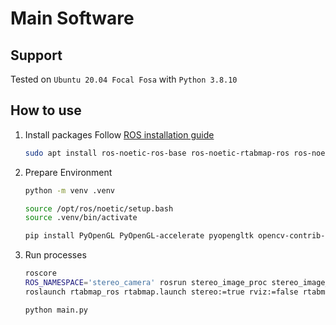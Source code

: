 # Main Software

## Support

Tested on `Ubuntu 20.04 Focal Fosa` with `Python 3.8.10`

## How to use

1.  Install packages
    Follow [ROS installation guide](http://wiki.ros.org/Installation/Ubuntu)

    ```sh
    sudo apt install ros-noetic-ros-base ros-noetic-rtabmap-ros ros-noetic-stereo-image-proc
    ```

2.  Prepare Environment

    ```sh
    python -m venv .venv

    source /opt/ros/noetic/setup.bash
    source .venv/bin/activate

    pip install PyOpenGL PyOpenGL-accelerate pyopengltk opencv-contrib-python pillow pypubsub rospy cv_bridge sensor_msgs rospkg
    ```

3.  Run processes

    ```sh
    roscore
    ROS_NAMESPACE='stereo_camera' rosrun stereo_image_proc stereo_image_proc
    roslaunch rtabmap_ros rtabmap.launch stereo:=true rviz:=false rtabmap_viz:=false

    python main.py
    ```
